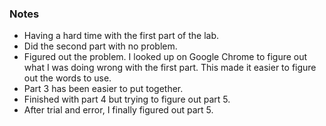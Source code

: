 ### Notes
- Having a hard time with the first part of the lab.
- Did the second part with no problem.
- Figured out the problem. I looked up on Google Chrome to figure out what I was doing wrong with the first part. This made it easier to figure out the words to use.
- Part 3 has been easier to put together.
- Finished with part 4 but trying to figure out part 5.
- After trial and error, I finally figured out part 5.
